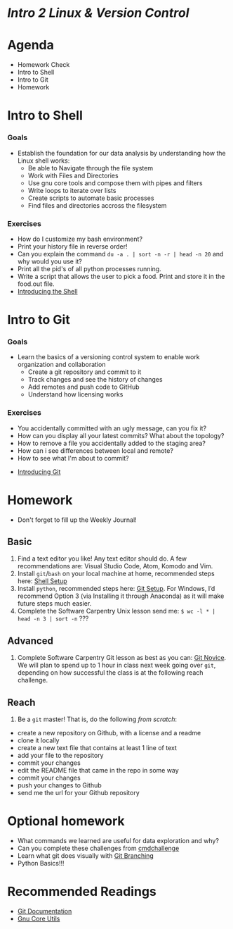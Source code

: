 
# *Intro 2 Linux & Version Control*

# Agenda
* Homework Check
* Intro to Shell
* Intro to Git
* Homework

# Intro to Shell

### Goals
* Establish the foundation for our data analysis by understanding how the Linux shell works:
  * Be able to Navigate through the file system
  * Work with Files and Directories
  * Use gnu core tools and compose them with pipes and filters
  * Write loops to iterate over lists
  * Create scripts to automate basic processes
  * Find files and directories accross the filesystem

### Exercises
* How do I customize my bash environment?
* Print your history file in reverse order!
* Can you explain the command ```du -a . | sort -n -r | head -n 20``` and why would you use it? 
* Print all the pid's of all python processes running.
* Write a script that allows the user to pick a food. Print and store it in the food.out file.
* [Introducing the Shell](http://swcarpentry.github.io/shell-novice/)

# Intro to Git

### Goals
* Learn the basics of a versioning control system to enable work organization and collaboration
  * Create a git repository and commit to it
  * Track changes and see the history of changes
  * Add remotes and push code to GitHub
  * Understand how licensing works

### Exercises
  - You accidentally committed with an ugly message, can you fix it?
  - How can you display all your latest commits? What about the topology?
  - How to remove a file you accidentally added to the staging area?
  - How can i see differences between local and remote?
  - How to see what I'm about to commit?
  * [Introducing Git](http://swcarpentry.github.io/git-novice/)

# Homework
* Don't forget to fill up the Weekly Journal! 

## Basic
1. Find a text editor you like! Any text editor should do. A few recommendations are: Visual Studio Code, Atom, Komodo and Vim. 
2. Install `git`/`bash` on your local machine at home, recommended steps here: [Shell Setup](http://swcarpentry.github.io/shell-novice/setup.html)
3. Install `python`, recommended steps here: [Git Setup](http://swcarpentry.github.io/python-novice-inflammation/setup/). For Windows, I’d recommend Option 3 (via Installing it through Anaconda) as it will make future steps much easier.
4. Complete the Software Carpentry Unix lesson send me:
```$ wc -l * | head -n 3 | sort -n``` ???

## Advanced
1. Complete Software Carpentry Git lesson as best as you can: [Git Novice](http://swcarpentry.github.io/git-novice/). We will plan to spend up to 1 hour in class next week going over `git`, depending on how successful the class is at the following reach challenge.
  
## Reach
1. Be a `git` master! That is, do the following *from scratch*:
  * create a new repository on Github, with a license and a readme
  * clone it locally
  * create a new text file that contains at least 1 line of text
  * add your file to the repository
  * commit your changes
  * edit the README file that came in the repo in some way
  * commit your changes
  * push your changes to Github
  * send me the url for your Github repository

# Optional homework
* What commands we learned are useful for data exploration and why?
* Can you complete these challenges from [cmdchallenge](https://cmdchallenge.com/)
* Learn what git does visually with [Git Branching](https://learngitbranching.js.org/)
* Python Basics!!!

# Recommended Readings
* [Git Documentation](https://git-scm.com/doc)
* [Gnu Core Utils](http://www.gnu.org/software/coreutils/manual/html_node/)
